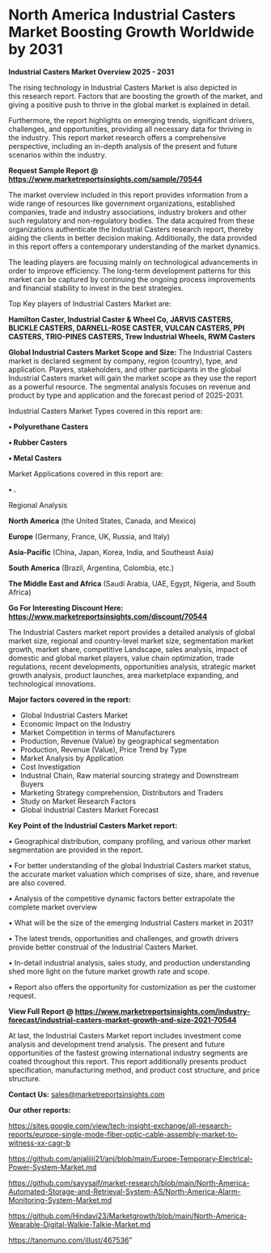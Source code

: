 # North America Industrial Casters Market Boosting Growth Worldwide by 2031

<Strong> Industrial Casters Market Overview 2025 - 2031</strong>

The rising technology in Industrial Casters Market is also depicted in this research report. Factors that are boosting the growth of the market, and giving a positive push to thrive in the global market is explained in detail.

Furthermore, the report highlights on emerging trends, significant drivers, challenges, and opportunities, providing all necessary data for thriving in the industry. This report market research offers a comprehensive perspective, including an in-depth analysis of the present and future scenarios within the industry.

<strong>Request Sample Report @ <a href=https://www.marketreportsinsights.com/sample/70544>https://www.marketreportsinsights.com/sample/70544</a></strong>

The market overview included in this report provides information from a wide range of resources like government organizations, established companies, trade and industry associations, industry brokers and other such regulatory and non-regulatory bodies. The data acquired from these organizations authenticate the Industrial Casters research report, thereby aiding the clients in better decision making. Additionally, the data provided in this report offers a contemporary understanding of the market dynamics.

The leading players are focusing mainly on technological advancements in order to improve efficiency. The long-term development patterns for this market can be captured by continuing the ongoing process improvements and financial stability to invest in the best strategies.

Top Key players of Industrial Casters Market are:

<strong>Hamilton Caster, Industrial Caster & Wheel Co, JARVIS CASTERS, BLICKLE CASTERS, DARNELL-ROSE CASTER, VULCAN CASTERS, PPI CASTERS, TRIO-PINES CASTERS, Trew Industrial Wheels, RWM Casters</strong>

<strong><b>Global Industrial Casters Market Scope and Size:</b></strong>
The Industrial Casters market is declared segment by company, region (country), type, and application. Players, stakeholders, and other participants in the global Industrial Casters market will gain the market scope as they use the report as a powerful resource. The segmental analysis focuses on revenue and product by type and application and the forecast period of 2025-2031.

Industrial Casters Market Types covered in this report are:

<strong>• Polyurethane Casters

• Rubber Casters

• Metal Casters</strong>

Market Applications covered in this report are:

<strong>• .</strong> 

Regional Analysis

<strong>North America</strong> (the United States, Canada, and Mexico)

<strong>Europe</strong> (Germany, France, UK, Russia, and Italy)

<strong>Asia-Pacific</strong> (China, Japan, Korea, India, and Southeast Asia)

<strong>South America</strong> (Brazil, Argentina, Colombia, etc.)

<strong>The Middle East and Africa</strong> (Saudi Arabia, UAE, Egypt, Nigeria, and South Africa)

<strong>Go For Interesting Discount Here: <a href=https://www.marketreportsinsights.com/discount/70544>https://www.marketreportsinsights.com/discount/70544</a></strong>

The Industrial Casters market report provides a detailed analysis of global market size, regional and country-level market size, segmentation market growth, market share, competitive Landscape, sales analysis, impact of domestic and global market players, value chain optimization, trade regulations, recent developments, opportunities analysis, strategic market growth analysis, product launches, area marketplace expanding, and technological innovations.

<strong><b>Major factors covered in the report:</b></strong>
<ul>
  <li>Global Industrial Casters Market </li>
  <li>Economic Impact on the Industry</li>
  <li>Market Competition in terms of Manufacturers</li>
  <li>Production, Revenue (Value) by geographical segmentation</li>
  <li>Production, Revenue (Value), Price Trend by Type</li>
  <li>Market Analysis by Application</li>
  <li>Cost Investigation</li>
  <li>Industrial Chain, Raw material sourcing strategy and Downstream Buyers</li>
  <li>Marketing Strategy comprehension, Distributors and Traders</li>
  <li>Study on Market Research Factors</li>
  <li>Global Industrial Casters Market Forecast</li>
</ul>

<strong><b>Key Point of the Industrial Casters Market report:</b></strong>

• Geographical distribution, company profiling, and various other market segmentation are provided in the report.

• For better understanding of the global Industrial Casters market status, the accurate market valuation which comprises of size, share, and revenue are also covered.

• Analysis of the competitive dynamic factors better extrapolate the complete market overview

• What will be the size of the emerging Industrial Casters market in 2031?

• The latest trends, opportunities and challenges, and growth drivers provide better construal of the Industrial Casters Market.

• In-detail industrial analysis, sales study, and production understanding shed more light on the future market growth rate and scope.

• Report also offers the opportunity for customization as per the customer request.

<strong><b>View Full Report @ <a href=https://www.marketreportsinsights.com/industry-forecast/industrial-casters-market-growth-and-size-2021-70544>https://www.marketreportsinsights.com/industry-forecast/industrial-casters-market-growth-and-size-2021-70544</a></b></strong>


At last, the Industrial Casters Market report includes investment come analysis and development trend analysis. The present and future opportunities of the fastest growing international industry segments are coated throughout this report. This report additionally presents product specification, manufacturing method, and product cost structure, and price structure.

<strong>Contact Us:</strong>
sales@marketreportsinsights.com

<strong>Our other reports:</strong>

<a href=https://sites.google.com/view/tech-insight-exchange/all-research-reports/europe-single-mode-fiber-optic-cable-assembly-market-to-witness-xx-cagr-b>https://sites.google.com/view/tech-insight-exchange/all-research-reports/europe-single-mode-fiber-optic-cable-assembly-market-to-witness-xx-cagr-b</a>

<a href=https://github.com/anjaliiii21/anj/blob/main/Europe-Temporary-Electrical-Power-System-Market.md>https://github.com/anjaliiii21/anj/blob/main/Europe-Temporary-Electrical-Power-System-Market.md</a>

<a href=https://github.com/sayysaif/market-research/blob/main/North-America-Automated-Storage-and-Retrieval-System-AS/North-America-Alarm-Monitoring-System-Market.md>https://github.com/sayysaif/market-research/blob/main/North-America-Automated-Storage-and-Retrieval-System-AS/North-America-Alarm-Monitoring-System-Market.md</a>

<a href=https://github.com/Hindavi23/Marketgrowth/blob/main/North-America-Wearable-Digital-Walkie-Talkie-Market.md>https://github.com/Hindavi23/Marketgrowth/blob/main/North-America-Wearable-Digital-Walkie-Talkie-Market.md</a>

<a href=https://tanomuno.com/illust/467536>https://tanomuno.com/illust/467536</a>"
